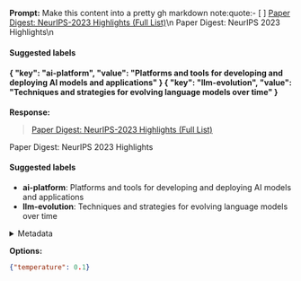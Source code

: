 **Prompt:**
Make this content into a pretty gh markdown note:quote:- [ ] [Paper Digest: NeurIPS-2023 Highlights (Full List)](https://www.paperdigest.org/data/neurips-2023-full.html)\n
Paper Digest: NeurIPS 2023 Highlights\n
#### Suggested labels
#### {   "key": "ai-platform",   "value": "Platforms and tools for developing and deploying AI models and applications" } {   "key": "llm-evolution",   "value": "Techniques and strategies for evolving language models over time" }

**Response:**
> [Paper Digest: NeurIPS-2023 Highlights (Full List)](https://www.paperdigest.org/data/neurips-2023-full.html)

Paper Digest: NeurIPS 2023 Highlights

#### Suggested labels
- **ai-platform**: Platforms and tools for developing and deploying AI models and applications
- **llm-evolution**: Techniques and strategies for evolving language models over time

<details><summary>Metadata</summary>

- Duration: 2233 ms
- Datetime: 2024-01-12T21:44:30.567441
- Model: gpt-3.5-turbo-0613

</details>

**Options:**
```json
{"temperature": 0.1}
```

